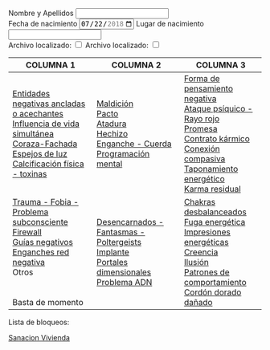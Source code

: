 <form>
<label for="name">Nombre y Apellidos</label>
<input type="text" id="name" name="name"/><br>
<label for="birthdate">Fecha de nacimiento</label>
<input type="date" id="bithdate" name="bithdate"
       value="2018-07-22"
       min="2018-01-01" max="2018-12-31">
<label for="place">Lugar de nacimiento</label>
<input type="text" id="place" name="place"/><br>

<!-- Rounded switch -->
<div>
  <label for="archivo">Archivo localizado:</label>
  <input type="checkbox" id="archivo" name="archivo">
  <label for="permiso">Archivo localizado:</label>
  <input type="checkbox" id="permiso" name="permiso">
</div>
</form>


| COLUMNA 1                                                                                                                                           | COLUMNA 2                                                                                 | COLUMNA 3                                                                                                                                                      |
|-----------------------------------------------------------------------------------------------------------------------------------------------------|-------------------------------------------------------------------------------------------|----------------------------------------------------------------------------------------------------------------------------------------------------------------|
| [Entidades negativas ancladas o acechantes](/peticiones/entidades.md)<br>[Influencia de vida simultánea](/peticiones/vida-simultanea.md)<br>[Coraza-Fachada](/peticiones/coraza.md)<br>[Espejos de luz](/peticiones/espejos.md)<br>[Calcificación física - toxinas](/peticiones/calcificacion.md) | [Maldición](/peticiones/maldicion.md)<br>[Pacto](/peticiones/pacto.md)<br>[Atadura](/peticiones/atadura.md)<br>[Hechizo](/peticiones/hechizo.md)<br>[Enganche - Cuerda](/peticiones/enganche.md)<br>[Programación mental](/peticiones/programacion.md)     | [Forma de pensamiento negativa](/peticiones/forma-pensamiento-negativa.md)<br>[Ataque psíquico - Rayo rojo](/peticiones/rayo-rojo.md)<br>[Promesa](/peticiones/promesa.md)<br>[Contrato kármico](/peticiones/contrato-karmico.md)<br>[Conexión compasiva](/peticiones/conexion-compasiva.md)<br>[Taponamiento energético](/peticiones/taponamiento.md)<br>[Karma residual](/peticiones/karma.md) |
| [Trauma - Fobia - Problema subconsciente](/peticiones/trauma.md)<br>[Firewall](/peticiones/firewall.md)<br>[Guías negativos](/peticiones/guias.md)<br>[Enganches red negativa](/peticiones/enganches-red.md)<br>Otros<br><br><br>Basta de momento               | [Desencarnados - Fantasmas - Poltergeists](/peticiones/desencarnados.md)<br>[Implante](/peticiones/implante.md)<br>[Portales dimensionales](/peticiones/portales.md)<br>[Problema ADN](/peticiones/adn.md) | [Chakras desbalanceados](/peticiones/chakras.md)<br>[Fuga energética](/peticiones/fuga.md)<br>[Impresiones energéticas](/peticiones/impresion.md)<br>[Creencia](/peticiones/creencia.md)<br>[Ilusión](/peticiones/ilusion.md)<br>[Patrones de comportamiento](/peticiones/patrones.md)<br>[Cordón dorado dañado](/peticiones/cordon-dorado.md)                                      |                                   |


Lista de bloqueos:




[Sanacion Vivienda](/peticiones/vivienda.md)
